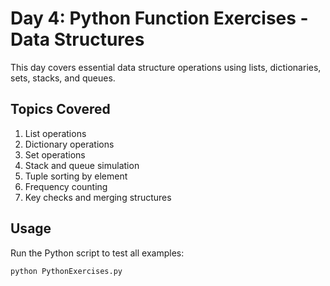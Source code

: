 # Day 4: Python Function Exercises - Data Structures

This day covers essential data structure operations using lists, dictionaries, sets, stacks, and queues.

## Topics Covered

1. List operations
2. Dictionary operations
3. Set operations
4. Stack and queue simulation
5. Tuple sorting by element
6. Frequency counting
7. Key checks and merging structures

## Usage

Run the Python script to test all examples:

```bash
python PythonExercises.py
```

